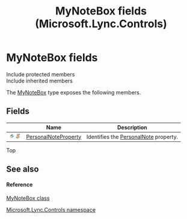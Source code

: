 ﻿---
title: MyNoteBox fields (Microsoft.Lync.Controls)
TOCTitle: MyNoteBox fields
ms:assetid: Fields.T:Microsoft.Lync.Controls.MyNoteBox_DI_3_UC_OCS14MrefLyncWPF
ms:mtpsurl: https://msdn.microsoft.com/en-us/library/microsoft.lync.controls.mynotebox_di_3_uc_ocs14mreflyncwpf_fields(v=office.15)
ms:contentKeyID: 48598634
ms.date: 07/28/2014
mtps_version: v=office.15
---

# MyNoteBox fields

Include protected members  
Include inherited members  

The [MyNoteBox](mynotebox-class-microsoft-lync-controls_1.md) type exposes the following members.

## Fields

<table>
<thead>
<tr class="header">
<th> </th>
<th>Name</th>
<th>Description</th>
</tr>
</thead>
<tbody>
<tr class="odd">
<td><img src="images/Hh380180.pubfield(Office.15).gif" title="Public field" alt="Public field" /><img src="images/Hh365030.static(Office.15).gif" title="Static member" alt="Static member" /></td>
<td><a href="mynotebox-personalnoteproperty-field-microsoft-lync-controls_1.md">PersonalNoteProperty</a></td>
<td>Identifies the <a href="mynotebox-personalnote-property-microsoft-lync-controls_1.md">PersonalNote</a> property.</td>
</tr>
</tbody>
</table>


Top

## See also

#### Reference

[MyNoteBox class](mynotebox-class-microsoft-lync-controls_1.md)

[Microsoft.Lync.Controls namespace](microsoft-lync-controls-namespace_1.md)

